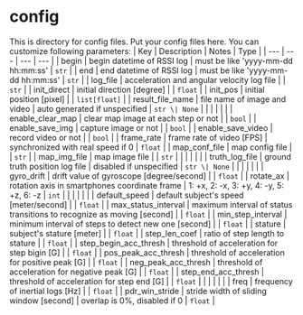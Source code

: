 # config
This is directory for config files.
Put your config files here.
You can customize following parameters:
| Key                   | Description                                                            | Notes                                    | Type          |
| ---                   | ---                                                                    | ---                                      | ---           |
| begin                 | begin datetime of RSSI log                                             | must be like 'yyyy-mm-dd hh:mm:ss'       | `str`         |
| end                   | end datetime of RSSI log                                               | must be like 'yyyy-mm-dd hh:mm:ss'       | `str`         |
| log_file              | acceleration and angular velocity log file                             |                                          | `str`         |
| init_direct           | initial direction [degree]                                             |                                          | `float`       |
| init_pos              | initial position [pixel]                                               |                                          | `list[float]` |
| result_file_name      | file name of image and video                                           | auto generated if unspecified            | `str \| None` |
|                       |                                                                        |                                          |               |
| enable_clear_map      | clear map image at each step or not                                    |                                          | `bool`        |
| enable_save_img       | capture image or not                                                   |                                          | `bool`        |
| enable_save_video     | record video or not                                                    |                                          | `bool`        |
| frame_rate            | frame rate of video [FPS]                                              | synchronized with real speed if 0        | `float`       |
| map_conf_file         | map config file                                                        |                                          | `str`         |
| map_img_file          | map image file                                                         |                                          | `str`         |
|                       |                                                                        |                                          |               |
| truth_log_file        | ground truth position log file                                         | disabled if unspecified                  | `str \| None` |
|                       |                                                                        |                                          |               |
| gyro_drift            | drift value of gyroscope [degree/second]                               |                                          | `float`       |
| rotate_ax             | rotation axis in smartphones coordinate frame                          | 1: +x, 2: -x, 3: +y, 4: -y, 5: +z, 6: -z | `int`         |
|                       |                                                                        |                                          |               |
| default_speed         | default subject's speed [meter/second]                                 |                                          | `float`       |
| max_status_interval   | maximum interval of status transitions to recognize as moving [second] |                                          | `float`       |
| min_step_interval     | minimum interval of steps to detect new one [second]                   |                                          | `float`       |
| stature               | subject's stature [meter]                                              |                                          | `float`       |
| step_len_coef         | ratio of step length to stature                                        |                                          | `float`       |
| step_begin_acc_thresh | threshold of acceleration for step bigin [G]                           |                                          | `float`       |
| pos_peak_acc_thresh   | threshold of acceleration for positive peak [G]                        |                                          | `float`       |
| neg_peak_acc_thresh   | threshold of acceleration for negative peak [G]                        |                                          | `float`       |
| step_end_acc_thresh   | threshold of acceleration for step end [G]                             |                                          | `float`       |
|                       |                                                                        |                                          |               |
| freq                  | frequency of inertial logs [Hz]                                        |                                          | `float`       |
| pdr_win_stride        | stride width of sliding window [second]                                | overlap is 0%, disabled if 0             | `float`       |
